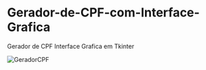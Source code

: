 # Gerador-de-CPF-com-Interface-Grafica
Gerador de CPF Interface Grafica em Tkinter

![GeradorCPF](https://user-images.githubusercontent.com/50407088/208983462-c9f5606e-e199-48a4-90bb-92a2f8e7283d.png)
